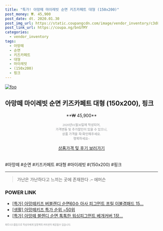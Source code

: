 ```yaml
--- 
title: "특가! 아망떼 마이레빗 순면 키즈카페트 대형 (150x200)" 
post_money: ₩. 45,900 
post_date: dt. 2020.01.30 
post_img_url: https://static.coupangcdn.com/image/vendor_inventory/c3d8/707f7104e0c22b1e2b69775c541b3b5464e66399e129394de7d3b8ed162d.jpg 
post_link_url: https://coupa.ng/bnGfMY 
categories: 
  - vendor_inventory 
tags: 
  - 아망떼 
  - 순면 
  - 키즈카페트 
  - 대형 
  - 마이레빗 
  - (150x200) 
  - 핑크 
--- 
```

[![foo](https://static.coupangcdn.com/image/vendor_inventory/c3d8/707f7104e0c22b1e2b69775c541b3b5464e66399e129394de7d3b8ed162d.jpg)](https://coupa.ng/bnGfMY) 

## 아망떼 마이레빗 순면 키즈카페트 대형 (150x200), 핑크 
<p style="text-align: center;">**₩ 45,900**</p> 
<p style="text-align: center;"><span style="color: #898c8f; font-family: Georgia,Times,serif; font-size: 0.75em;">2020년01월30일에 작성되어, <br>가격변동 및 추가할인이 있을 수 있으니,<br> 상품 가격을 꼭!확인해주세요.<br>행복하세요~</span> 
</p>	 
<div markdown="0" style="text-align: center;"><a href="https://coupa.ng/bnGfMY" class="btn btn--success">상품가격 및 후기 보러가기</a></div> 
<br><br> 
  #아망떼 #순면 #키즈카페트 #대형 #마이레빗 #(150x200) #핑크 
<hr> 

> 가난은 가난하다고 느끼는 곳에 존재한다 .–  에머슨 


### POWER LINK

* <a href="https://blog.naver.com/santokki14/221790180968" target="_blank">[특가] 아망떼키즈 버블캔디 순면60수 아사 피그먼트 프릴 이불겸패드 15...</a>
* <a href="https://blog.naver.com/sakai111/221789605038" target="_blank"> [생활] 아망떼키즈 특가 순위 ~50위</a>
* <a href="https://blog.naver.com/an0733/221789723427" target="_blank">[특가] 아망떼 블렌디 순면 톡톡한 워싱피그먼트 베개커버 1장...</a>

<span style="color: #898c8f; font-family: Georgia,Times,serif; font-size: 0.55em;">파트너스활동으로 작성자에게 일정액의 커미션이 제공될수 있습니다.</span> 
